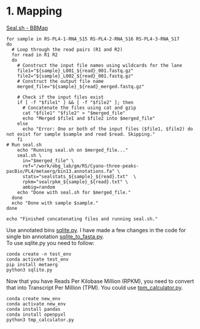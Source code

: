 # 1. Mapping
[Seal.sh - BBMap](https://archive.jgi.doe.gov/data-and-tools/software-tools/bbtools/bb-tools-user-guide/seal-guide/)
```
for sample in RS-PL4-1-RNA_S15 RS-PL4-2-RNA_S16 RS-PL4-3-RNA_S17
do
  # Loop through the read pairs (R1 and R2)
  for read in R1 R2
  do
    # Construct the input file names using wildcards for the lane
    file1="${sample}_L001_${read}_001.fastq.gz"
    file2="${sample}_L002_${read}_001.fastq.gz"
    # Construct the output file name
    merged_file="${sample}_${read}_merged.fastq.gz"

    # Check if the input files exist
    if [ -f "$file1" ] && [ -f "$file2" ]; then
      # Concatenate the files using cat and gzip
      cat "$file1" "$file2" > "$merged_file"
      echo "Merged $file1 and $file2 into $merged_file"
    else
      echo "Error: One or both of the input files ($file1, $file2) do not exist for sample $sample and read $read. Skipping."
    fi
# Run seal.sh
    echo "Running seal.sh on $merged_file..."
    seal.sh \
      in="$merged_file" \
      ref="/work/ebg_lab/gm/RS/Cyano-three-peaks-pacBio/PL4/metaerg/bin13.annotations.fa" \
      stats="sealstats_${sample}_${read}.txt"  \
      rpkm="sealrpkm_${sample}_${read}.txt" \
      ambig=random
    echo "Done with seal.sh for $merged_file."
  done
  echo "Done with sample $sample."
done

echo "Finished concatenating files and running seal.sh."
```
Use annotated bins [sqlite.py](https://github.com/Wednesdaysama/Metatranscriptomics/blob/main/sqlite.py). I have made a few changes in the code for single bin annotation [sqlite_to_fasta.py](https://github.com/Ruchita-0310/Metatranscriptomics/blob/main/sqlite_to_fasta.py).        
To use sqlite.py you need to follow:
```
conda create -n test_env
conda activate test_env
pip install metaerg
python3 sqlite.py
```
Now that you have Reads Per Kilobase Million (RPKM), you need to convert that into Transcript Per Million (TPM). You could use [tpm_calculator.py](https://github.com/Ruchita-0310/Metatranscriptomics/blob/main/tpm_calculator.py).              
```
conda create new_env
conda activate new_env
conda install pandas
conda install openpyxl
python3 tmp_calculator.py
```
